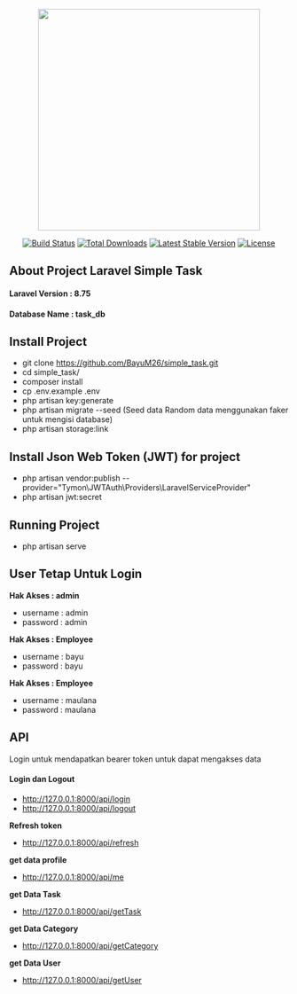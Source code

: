 <p align="center"><a href="https://laravel.com" target="_blank"><img src="https://raw.githubusercontent.com/laravel/art/master/logo-lockup/5%20SVG/2%20CMYK/1%20Full%20Color/laravel-logolockup-cmyk-red.svg" width="400"></a></p>

<p align="center">
<a href="https://travis-ci.org/laravel/framework"><img src="https://travis-ci.org/laravel/framework.svg" alt="Build Status"></a>
<a href="https://packagist.org/packages/laravel/framework"><img src="https://img.shields.io/packagist/dt/laravel/framework" alt="Total Downloads"></a>
<a href="https://packagist.org/packages/laravel/framework"><img src="https://img.shields.io/packagist/v/laravel/framework" alt="Latest Stable Version"></a>
<a href="https://packagist.org/packages/laravel/framework"><img src="https://img.shields.io/packagist/l/laravel/framework" alt="License"></a>
</p>

## About Project Laravel Simple Task
#### Laravel Version : 8.75
#### Database Name : task_db

## Install Project
- git clone https://github.com/BayuM26/simple_task.git
- cd simple_task/
- composer install
- cp .env.example .env
- php artisan key:generate
- php artisan migrate --seed (Seed data Random data menggunakan faker untuk mengisi database)
- php artisan storage:link

## Install Json Web Token (JWT) for project
- php artisan vendor:publish --provider="Tymon\JWTAuth\Providers\LaravelServiceProvider"
- php artisan jwt:secret

## Running Project
- php artisan serve

## User Tetap Untuk Login
**Hak Akses : admin**
- username : admin
- password : admin

**Hak Akses : Employee**
- username : bayu
- password : bayu

**Hak Akses : Employee**
- username : maulana
- password : maulana

## API
Login untuk mendapatkan bearer token untuk dapat mengakses data

#### **Login dan Logout**
- http://127.0.0.1:8000/api/login
- http://127.0.0.1:8000/api/logout

**Refresh token**
- http://127.0.0.1:8000/api/refresh

**get data profile**
- http://127.0.0.1:8000/api/me

**get Data Task**
- http://127.0.0.1:8000/api/getTask

**get Data Category**
- http://127.0.0.1:8000/api/getCategory

**get Data User**
- http://127.0.0.1:8000/api/getUser
